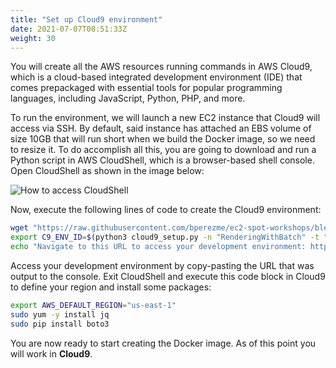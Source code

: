 ```yaml
---
title: "Set up Cloud9 environment"
date: 2021-07-07T08:51:33Z
weight: 30
---
```


You will create all the AWS resources running commands in AWS Cloud9, which is a cloud-based integrated development environment (IDE) that comes prepackaged with essential tools for popular programming languages, including JavaScript, Python, PHP, and more.

To run the environment, we will launch a new EC2 instance that Cloud9 will access via SSH. By default, said instance has attached an EBS volume of size 10GB that will run short when we build the Docker image, so we need to resize it. To do accomplish all this, you are going to download and run a Python script in AWS CloudShell, which is a browser-based shell console. Open CloudShell as shown in the image below:

![How to access CloudShell](/images/launching_ec2_spot_instances/CloudShell.png)

Now, execute the following lines of code to create the Cloud9 environment:

```bash
wget "https://raw.githubusercontent.com/bperezme/ec2-spot-workshops/blender_rendering_using_batch/content/rendering-with-batch/cloud9_setup.py"
export C9_ENV_ID=$(python3 cloud9_setup.py -n "RenderingWithBatch" -t "t2.micro" -s 40)
echo "Navigate to this URL to access your development environment: https://console.aws.amazon.com/cloud9/ide/${C9_ENV_ID}"
```

Access your development environment by copy-pasting the URL that was output to the console. Exit CloudShell and execute this code block in Cloud9 to define your region and install some packages:

```bash
export AWS_DEFAULT_REGION="us-east-1"
sudo yum -y install jq
sudo pip install boto3
```

You are now ready to start creating the Docker image. As of this point you will work in **Cloud9**.
